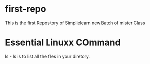 # first-repo
This is the first Repository of Simplielearn new Batch of mister Class 


# Essential Linuxx COmmand 
ls  - ls is to list all the files in your diretory. 
